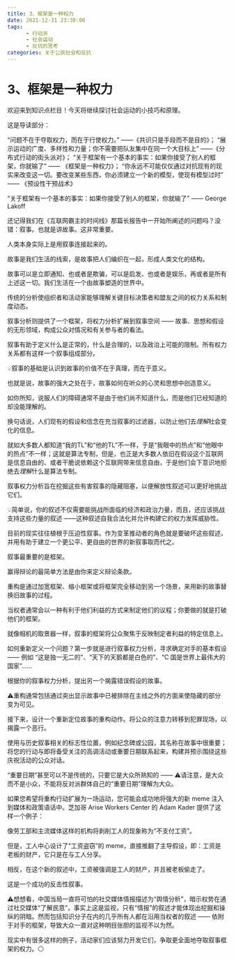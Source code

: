 ```yaml
---
title: 3、框架是一种权力
date: 2021-12-31 23:38:08
tags:
      - 行动派
      - 社会运动
      - 反抗的思考
categories: 关于公民社会和反抗
---
```

#     3、框架是一种权力 #

欢迎来到知识点栏目！今天将继续探讨社会运动的小技巧和原理。

这是导读部分：

“问题不在于夺取权力，而在于行使权力。” ——《共识只是手段而不是目的》；
“展示运动的广度、多样性和力量；你不需要把队友集中在同一个大目标上” ——《分布式行动的街头派对》；
“关于框架有一个基本的事实：如果你接受了别人的框架，你就输了” —— 《框架是一种权力》；
“你永远不可能仅仅通过对抗现有的现实来改变这一切。要改变某些东西，你必须建立一个新的模型，使现有模型过时” —— 《预设性干预战术》

“关于框架有一个基本的事实：如果你接受了别人的框架，你就输了” —— George Lakoff 

还记得我们在《互联网霸主的时间线》那篇长报告中一开始所阐述的问题吗？没错：叙事。也就是讲故事。这非常重要。

人类本身实际上是用叙事连接起来的。

故事是我们生活的线索，是故事把人们编织在一起，形成人类文化的结构。

故事可以是立即通知、也或者是欺骗，可以是启发、也或者是娱乐，再或者是所有上述这一切。我们生活在一个由故事塑造的世界中。

传统的分析使组织者和活动家能够理解关键目标决策者和盟友之间的权力关系和制度动态。

叙事分析则提供了一个框架，将权力分析扩展到叙事空间 —— 故事、思想和假设的无形领域，构成公众对情况和有关参与者的看法。

叙事有助于定义什么是正常的，什么是合理的，以及政治上可能的限制。所有权力关系都有这样一个叙事组成部分。

💡叙事的基础是认识到故事的价值不在于真理，而在于意义。

也就是说，故事的强大之处在于，故事如何在听众的心灵和思想中创造意义。

如你所知，说服人们的障碍通常不是由于他们尚不知道什么，而是他们已经知道的却没能理解的。

换句话说，人们现有的假设和信念在充当叙事的过滤器，以防止他们去*理解*社会变化的信息。

就如大多数人都知道“我的TL”和“他的TL”不一样，于是“我眼中的热点”和“他眼中的热点”不一样；这就是算法专制，但是，也正是大多数人依旧在假设这个互联网是信息自由的、或者干脆说依赖这个互联网带来信息自由，于是他们会下意识地拒绝去*理解*什么是算法专制。

叙事权力分析旨在挖掘这些有害叙事的隐藏阻塞，以便解放性叙述可以更好地挑战它们。

💡简单说，你的叙述不仅需要能挑战所面临的经济和政治力量，而且，还应该挑战支持这些力量的叙述 ——这种叙述自我合法化并允许构建它的权力发挥威胁性。

目前的现实往往植根于压迫性叙事。作为变革推动者的角色就是要破坏这些叙述，并用有助于建立一个更公平、更自由的世界的新叙事取而代之。

叙事最重要的是框架。

赢得辩论的最简单方法是由你来定义辩论条款。

重构是通过加宽框架、缩小框架或将框架完全移动到另一个场景，来用新的故事替换旧故事的过程。

当权者通常会以一种有利于他们利益的方式来制定他们的议程；你要做的就是打破他们的框架。

就像相机的取景器一样，叙事的框架将公众聚焦于反映制定者利益的特定信息上。

如何重新定义一个问题？第一步就是进行叙事权力分析，寻求确定对手的基本假设 —— 例如 “这是独一无二的”、“天下的天鹅都是白色的”、“C 国是世界上最伟大的国家”……

根据你的叙事权力分析，提出另一个揭露错误假设的故事。

⚠️重构通常包括通过突出显示故事中已被排除在主线之外的方面来使隐藏的部分变为可见。

接下来，设计一个重新定位故事的重构动作。将公众的注意力转移到犯罪现场，以揭露一个恶行。

使用与历史叙事相关的标志性位置，例如纪念碑或公园，其名称在故事中很重要；将您的行动与即将备受关注的高调活动或重要日期联系起来，构建并预示围绕这些庆祝活动的公众对话。

“重要日期”甚至可以不是传统的，只要它是大众所熟知的 —— ⚠️请注意，是大众而不是小众，不能将反对派群体自己的“重要日期”理解为大众。

如果您希望将重构行动扩展为一场运动，您可能会成功地将强大的新 meme 注入到媒体和政策语话中。芝加哥 Arise Workers Center 的 Adam Kader 提供了这样一个例子：

像劳工部和主流媒体这样的机构将剥削工人的现象称为“不支付工资”。

但是，工人中心设计了“工资盗窃”的 meme，直接推翻了主导假设，即：工资是老板的财产，它只是在与工人分享。

相反，在这个新的叙述中，工资被强调是工人的财产，并且被老板偷走了。

这是一个成功的反击性叙事。

⚠️想想看，中国当局一直将可怕的社交媒体情报描述为“舆情分析”，暗示权势在通过社交媒体“了解民意”，事实上这是监视，只有“情报”的叙述才能体现出挖掘和操纵的阴暗。然而包括知识分子在内的几乎所有人都在沿用当权者的叙述 —— 依附于对手的框架，导致大众一直对这种明目张胆的监视不以为然。

现实中有很多这样的例子，活动家们应该努力开发它们，争取更全面地夺取叙事框架的权力。⚪️